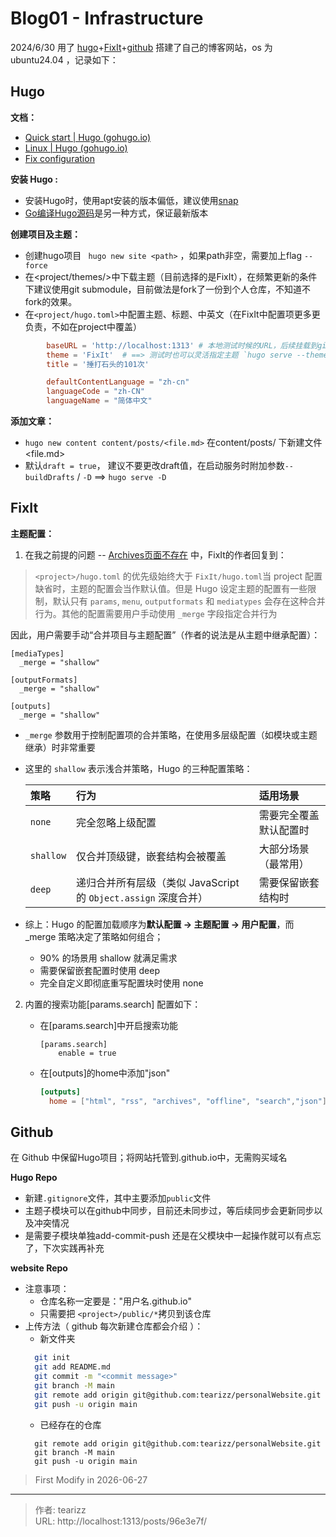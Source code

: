 # Blog01 - Infrastructure


<!--more-->

2024/6/30 用了 [hugo](https://gohugo.io/getting-started/quick-start/)+[FixIt](https://fixit.lruihao.cn/zh-cn/documentation/getting-started/quick-start/)+[github](https://github.com/tearizz/tearizz.github.io/tree/main) 搭建了自己的博客网站，os 为 ubuntu24.04 ，记录如下：


## Hugo 
**文档：**
- [Quick start | Hugo (gohugo.io)](https://gohugo.io/getting-started/quick-start/)
- [Linux | Hugo (gohugo.io)](https://gohugo.io/installation/linux/)
- [Fix configuration](https://fixit.lruihao.cn/zh-cn/documentation/getting-started/configuration/)



**安装 Hugo :**  

- 安装Hugo时，使用apt安装的版本偏低，建议使用[snap](https://gohugo.io/installation/linux/#snap)
- [Go编译Hugo源码](https://gohugo.io/installation/linux/#build-from-source)是另一种方式，保证最新版本

**创建项目及主题：**

   - 创建hugo项目 ` hugo new site <path>` ，如果path非空，需要加上flag `--force`
   - 在<project/themes/>中下载主题（目前选择的是FixIt），在频繁更新的条件下建议使用git submodule，目前做法是fork了一份到个人仓库，不知道不fork的效果。
   - 在`<project/hugo.toml>`中配置主题、标题、中英文（在FixIt中配置项更多更负责，不如在project中覆盖）
```toml
        baseURL = 'http://localhost:1313' # 本地测试时候的URL，后续挂载到github上
        theme = 'FixIt'  # ==> 测试时也可以灵活指定主题 `hugo serve --theme="FixIt" -D`
        title = '捶打石头的101次'

        defaultContentLanguage = "zh-cn"
        languageCode = "zh-CN"
        languageName = "简体中文"
```

**添加文章：**    

-  `hugo new content content/posts/<file.md>` 在content/posts/ 下新建文件<file.md>
- 默认`draft = true`， 建议不要更改draft值，在启动服务时附加参数`--buildDrafts` / `-D` ==> `hugo serve -D`


## FixIt

**主题配置：**
1. 在我之前提的问题 -- [Archives页面不存在](https://github.com/orgs/hugo-fixit/discussions/455) 中，FixIt的作者回复到：

  > `<project>/hugo.toml` 的优先级始终大于 `FixIt/hugo.toml`当 project 配置缺省时，主题的配置会当作默认值。但是 Hugo 设定主题的配置有一些限制，默认只有 `params`, `menu`, `outputformats` 和 `mediatypes` 会存在这种合并行为。其他的配置需要用户手动使用 `_merge` 字段指定合并行为

​	因此，用户需要手动“合并项目与主题配置”（作者的说法是从主题中继承配置）：

  ```
  [mediaTypes]
    _merge = "shallow"

  [outputFormats]
    _merge = "shallow"

  [outputs]
    _merge = "shallow"
```

- `_merge` 参数用于控制配置项的合并策略，在使用多层级配置（如模块或主题继承）时非常重要

- 这里的 `shallow` 表示浅合并策略，Hugo 的三种配置策略：

  | 策略      | 行为                                                         | 适用场景               |
  | :-------- | :----------------------------------------------------------- | :--------------------- |
  | `none`    | 完全忽略上级配置                                             | 需要完全覆盖默认配置时 |
  | `shallow` | 仅合并顶级键，嵌套结构会被覆盖                               | 大部分场景（最常用）   |
  | `deep`    | 递归合并所有层级（类似 JavaScript 的 `Object.assign` 深度合并） | 需要保留嵌套结构时     |

- 综上：Hugo 的配置加载顺序为**默认配置 → 主题配置 → 用户配置**，而 _merge 策略决定了策略如何组合；

  - 90% 的场景用 shallow 就满足需求
  - 需要保留嵌套配置时使用 deep
  - 完全自定义即彻底重写配置块时使用 none 

2. 内置的搜索功能[params.search] 配置如下：

   - 在[params.search]中开启搜索功能

     ```
     [params.search]
         enable = true
     ```

   - 在[outputs]的home中添加"json"

     ```toml
     [outputs]
       home = ["html", "rss", "archives", "offline", "search","json"]
     ```




## Github
在 Github 中保留Hugo项目；将网站托管到.github.io中，无需购买域名

**Hugo Repo**
  - 新建`.gitignore`文件，其中主要添加`public`文件
  - 主题子模块可以在github中同步，目前还未同步过，等后续同步会更新同步以及冲突情况
  - 是需要子模块单独add-commit-push 还是在父模块中一起操作就可以有点忘了，下次实践再补充

**website Repo**
  - 注意事项：
    - 仓库名称一定要是："用户名.github.io"
    - 只需要把 `<project>/public/*`拷贝到该仓库
  - 上传方法（ github 每次新建仓库都会介绍 ）：
    - 新文件夹
    ```bash
      git init
      git add README.md
      git commit -m "<commit message>"
      git branch -M main
      git remote add origin git@github.com:tearizz/personalWebsite.git
      git push -u origin main 
    ```
    - 已经存在的仓库
    ```
      git remote add origin git@github.com:tearizz/personalWebsite.git
      git branch -M main
      git push -u origin main
    ```


> First Modify in 2026-06-27

---

> 作者: tearizz  
> URL: http://localhost:1313/posts/96e3e7f/  

